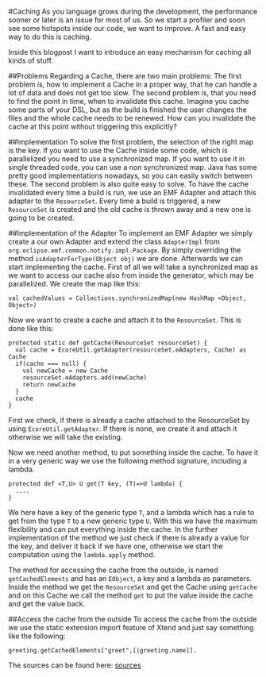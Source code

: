 #Caching
As you language grows during the development, the performance sooner or later is
an issue for most of us. So we start a profiler and soon see some hotspots inside
our code, we want to improve. A fast and easy way to do this is caching.

Inside this blogpost I want to introduce an easy mechanism for caching all kinds
of stuff.

##Problems
Regarding a Cache, there are two main problems:
The first problem is, how to implement a Cache in a proper way, that he can handle
a lot of data and does not get too slow.
The second problem is, that you need to find the point in time, when to invalidate this cache.
Imagine you cache some parts of your DSL, but as the build is finished the user
changes the files and the whole cache needs to be renewed. How can you invalidate
the cache at this point without triggering this explicitly?

##Implementation
To solve the first problem, the selection of the right map is the key. If you want
to use the Cache inside some code, which is parallelized you need to use a synchronized map.
If you want to use it in single threaded code, you can use a non synchronized map.
Java has some pretty good implementations nowadays, so you can easily switch
between these.
The second problem is also quite easy to solve. To have the cache invalidated
every time a build is run, we use an EMF Adapter and attach this adapter to the
`ResourceSet`. Every time a build is triggered, a new `ResourceSet` is created and the old
cache is thrown away and a new one is going to be created.

##Implementation of the Adapter
To implement an EMF Adapter we simply create a our own Adapter and extend the class `AdapterImpl`
from `org.eclipse.emf.common.notify.impl-Package`. By simply overriding the method
`isAdapterForType(Object obj)`  we are done. Afterwards we can start implementing
the cache.
First of all we will take a synchronized map as we want to access our cache also from inside
the generator, which may be parallelized. We create the map like this:
```
val cachedValues = Collections.synchronizedMap(new HashMap <Object, Object>)
```

Now we want to create a cache and attach it to the `ResourceSet`. This is done like this:
```
protected static def getCache(ResourceSet resourceSet) {
  val cache = EcoreUtil.getAdapter(resourceSet.eAdapters, Cache) as Cache
  if(cache === null) {
    val newCache = new Cache
    resourceSet.eAdapters.add(newCache)
    return newCache
  }
  cache
}
```
First we check, if there is already a cache attached to the ResourceSet by using `EcoreUtil.getAdapter`.
If there is none, we create it and attach it otherwise we will take the existing.

Now we need another method, to put something inside the cache. To have it in a very
generic way we use the following method signature, including a lambda.
```
protected def <T,U> U get(T key, (T)=>U lambda) {
  ....
}
```
We here have a key of the generic type `T`, and a lambda which has a rule to get from the type `T`
to a new generic type `U`. With this we have the maximum flexibility and can put everything
inside the cache. In the further implementation of the method we just check if
there is already a value for the key, and deliver it back if we have one, otherwise
we start the computation using the `lambda.apply` method.

The method for accessing the cache from the outside, is named `getCachedElements` and has
an `EObject`, a key and a lambda as parameters. Inside the method we get the `ResourceSet` and get
the Cache using `getCache` and on this Cache we call the method `get` to put the value
inside the cache and get the value back.

##Access the cache from the outside
To access the cache from the outside we use the static extension import feature of
Xtend and just say something like the following:
```
greeting.getCachedElements["greet",[|greeting.name]].
```

The sources can be found here: [sources](https://github.com/itemis/itemis-blog/blob/caching/Cache.xtend)
